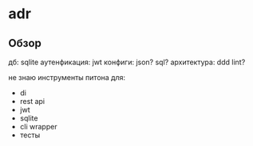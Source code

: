 # adr
## Обзор
дб: sqlite
аутенфикация: jwt
конфиги: json? sql?
архитектура: ddd
lint?

не знаю инструменты питона для:
- di
- rest api
- jwt
- sqlite
- cli wrapper
- тесты